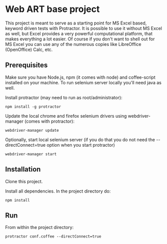 Web ART base project
====================

This project is meant to serve as a starting point for MS Excel based, keyword driven tests with Protractor.
It is possible to use it without MS Excel as well, but Excel provides a very powerful computational platform, that makes everything a lot easier.
Of course if you don't want to shell out for MS Excel you can use any of the numerous copies like LibreOffice (OpenOffice) Calc, etc.

## Prerequisites

Make sure you have Node.js, npm (it comes with node) and coffee-script installed on your machine. To run selenium server locally you'll need java as well.

Install protractor (may need to run as root/administrator):

	npm install -g protractor

Update the local chrome and firefox selenium drivers using webdriver-manager (comes with protractor):

	webdriver-manager update

Optionally, start local selenium server (if you do that you do not need the --directConnect=true option when you start protractor)

	webdriver-manager start

## Installation

Clone this project.

Install all dependencies. In the project directory do:

	npm install

## Run

From within the project directory:

	protractor conf.coffee --directConnect=true
